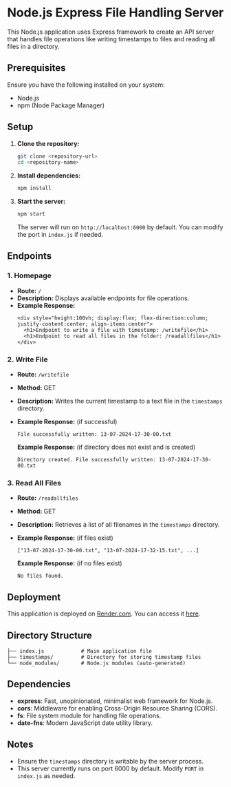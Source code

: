 

# Node.js Express File Handling Server

This Node.js application uses Express framework to create an API server that handles file operations like writing timestamps to files and reading all files in a directory.

## Prerequisites

Ensure you have the following installed on your system:

- Node.js
- npm (Node Package Manager)

## Setup

1. **Clone the repository:**

   ```bash
   git clone <repository-url>
   cd <repository-name>
   ```

2. **Install dependencies:**

   ```bash
   npm install
   ```

3. **Start the server:**

   ```bash
   npm start
   ```

   The server will run on `http://localhost:6000` by default. You can modify the port in `index.js` if needed.

## Endpoints

### 1. Homepage

- **Route:** `/`
- **Description:** Displays available endpoints for file operations.
- **Example Response:**
  ```
  <div style="height:100vh; display:flex; flex-direction:column; justify-content:center; align-items:center">
    <h1>Endpoint to write a file with timestamp: /writefile</h1>
    <h1>Endpoint to read all files in the folder: /readallfiles</h1>
  </div>
  ```

### 2. Write File

- **Route:** `/writefile`
- **Method:** GET
- **Description:** Writes the current timestamp to a text file in the `timestamps` directory.
- **Example Response:** (if successful)
  ```
  File successfully written: 13-07-2024-17-30-00.txt
  ```

  **Example Response:** (if directory does not exist and is created)
  ```
  Directory created. File successfully written: 13-07-2024-17-30-00.txt
  ```

### 3. Read All Files

- **Route:** `/readallfiles`
- **Method:** GET
- **Description:** Retrieves a list of all filenames in the `timestamps` directory.
- **Example Response:** (if files exist)
  ```
  ["13-07-2024-17-30-00.txt", "13-07-2024-17-32-15.txt", ...]
  ```

  **Example Response:** (if no files exist)
  ```
  No files found.
  ```

## Deployment

This application is deployed on [Render.com](https://nodejs-file-system-2.onrender.com/). You can access it [here](https://nodejs-file-system-2.onrender.com/).

## Directory Structure

```
├── index.js            # Main application file
├── timestamps/         # Directory for storing timestamp files
└── node_modules/       # Node.js modules (auto-generated)
```

## Dependencies

- **express**: Fast, unopinionated, minimalist web framework for Node.js.
- **cors**: Middleware for enabling Cross-Origin Resource Sharing (CORS).
- **fs**: File system module for handling file operations.
- **date-fns**: Modern JavaScript date utility library.

## Notes

- Ensure the `timestamps` directory is writable by the server process.
- This server currently runs on port 6000 by default. Modify `PORT` in `index.js` as needed.

